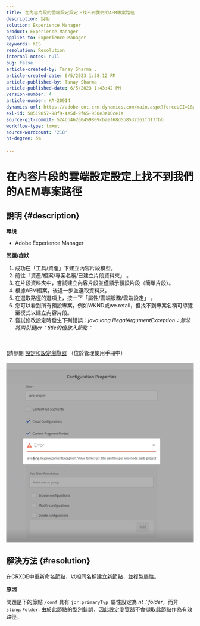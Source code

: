 ```yaml
---
title: 在內容片段的雲端設定設定上找不到我們的AEM專案路徑
description: 說明
solution: Experience Manager
product: Experience Manager
applies-to: Experience Manager
keywords: KCS
resolution: Resolution
internal-notes: null
bug: false
article-created-by: Tanay Sharma .
article-created-date: 6/5/2023 1:38:12 PM
article-published-by: Tanay Sharma .
article-published-date: 6/5/2023 1:43:42 PM
version-number: 4
article-number: KA-20914
dynamics-url: https://adobe-ent.crm.dynamics.com/main.aspx?forceUCI=1&pagetype=entityrecord&etn=knowledgearticle&id=01bdb936-a603-ee11-8f6e-6045bd006b4b
exl-id: 58519857-98f9-4e5d-9f65-950e3a10ce1a
source-git-commit: 524bb46260459809cbaef68d5b8532d61fd13fbb
workflow-type: tm+mt
source-wordcount: '218'
ht-degree: 5%

---
```


# 在內容片段的雲端設定設定上找不到我們的AEM專案路徑

## 說明 {#description}


<b>環境</b>

- Adobe Experience Manager


<b>問題/症狀</b>

1. 成功在「工具/資產」下建立內容片段模型。
2. 前往「資產/檔案/專案名稱/已建立片段資料夾」 。
3. 在片段資料夾中，嘗試建立內容片段並僅顯示預設片段（簡單片段）。
4. 根據AEM檔案，後退一步並選取資料夾。
5. 在選取路徑的選項上，按一下「屬性/雲端服務/雲端設定」 。
6. 您可以看到所有預設專案，例如WKND或we.retail，但找不到專案名稱可導覽至模式以建立內容片段。
7. 嘗試修改設定時發生下列錯誤：*java.lang.IllegalArgumentException：無法將索引鍵jcr：title的值放入節點：*

<br><br>(請參閱 [設定和設定瀏覽器](https://experienceleague.adobe.com/docs/experience-manager-65/administering/introduction/configurations.html?lang=en) （位於管理使用手冊中）<br><br>![](assets/___05bdb936-a603-ee11-8f6e-6045bd006b4b___.png)<br>

## 解決方法 {#resolution}


在CRXDE中重新命名節點，以相同名稱建立新節點，並複製屬性。

<b>原因</b>

問題是下的節點 `/conf` 具有 `jcr:primaryTyp `屬性設定為 *nt：folder*，而非 `sling:Folder`.
由於此節點的型別錯誤，因此設定瀏覽器不會擷取此節點作為有效路徑。
